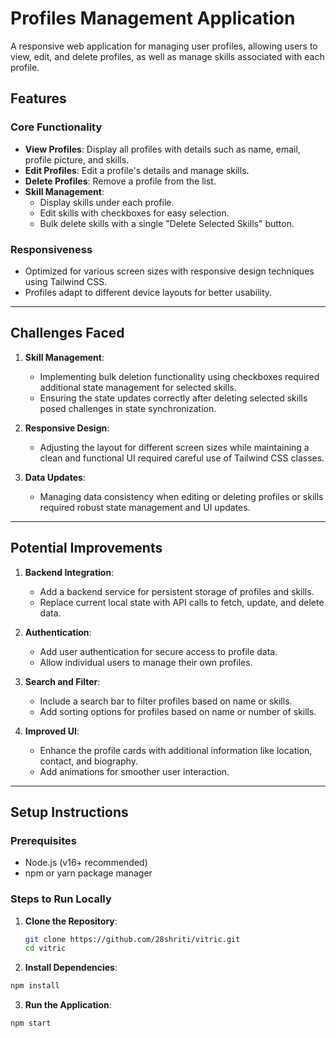 # Profiles Management Application

A responsive web application for managing user profiles, allowing users to view, edit, and delete profiles, as well as manage skills associated with each profile.

## Features

### Core Functionality
- **View Profiles**: Display all profiles with details such as name, email, profile picture, and skills.
- **Edit Profiles**: Edit a profile's details and manage skills.
- **Delete Profiles**: Remove a profile from the list.
- **Skill Management**:
  - Display skills under each profile.
  - Edit skills with checkboxes for easy selection.
  - Bulk delete skills with a single "Delete Selected Skills" button.
  
### Responsiveness
- Optimized for various screen sizes with responsive design techniques using Tailwind CSS.
- Profiles adapt to different device layouts for better usability.

---

## Challenges Faced

1. **Skill Management**:
   - Implementing bulk deletion functionality using checkboxes required additional state management for selected skills.
   - Ensuring the state updates correctly after deleting selected skills posed challenges in state synchronization.

2. **Responsive Design**:
   - Adjusting the layout for different screen sizes while maintaining a clean and functional UI required careful use of Tailwind CSS classes.

3. **Data Updates**:
   - Managing data consistency when editing or deleting profiles or skills required robust state management and UI updates.

---

## Potential Improvements

1. **Backend Integration**:
   - Add a backend service for persistent storage of profiles and skills.
   - Replace current local state with API calls to fetch, update, and delete data.

2. **Authentication**:
   - Add user authentication for secure access to profile data.
   - Allow individual users to manage their own profiles.

3. **Search and Filter**:
   - Include a search bar to filter profiles based on name or skills.
   - Add sorting options for profiles based on name or number of skills.

4. **Improved UI**:
   - Enhance the profile cards with additional information like location, contact, and biography.
   - Add animations for smoother user interaction.

---

## Setup Instructions

### Prerequisites
- Node.js (v16+ recommended)
- npm or yarn package manager

### Steps to Run Locally
1. **Clone the Repository**:
   ```bash
   git clone https://github.com/28shriti/vitric.git
   cd vitric
   ```

2. **Install Dependencies**:
  ```bash
  npm install
  ```

3. **Run the Application**:
  ```bash
  npm start
  ```


